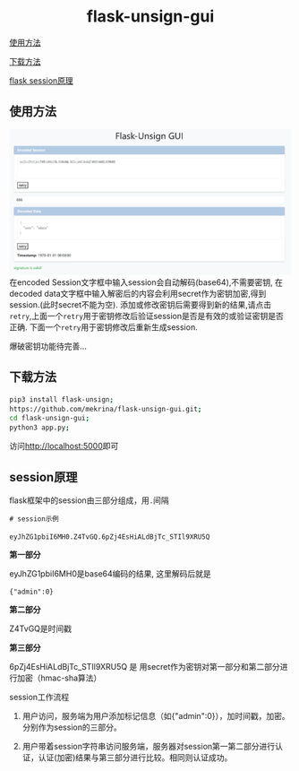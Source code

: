 <h1><center>flask-unsign-gui</center></h1>

[使用方法](#使用方法)

[下载方法](#下载方法)

[flask session原理](#session原理)


## 使用方法

![页面演示](image.png)
在encoded Session文字框中输入session会自动解码(base64),不需要密钥, 在decoded data文字框中输入解密后的内容会利用secret作为密钥加密,得到session.(此时secret不能为空).
添加或修改密钥后需要得到新的结果,请点击`retry`,上面一个`retry`用于密钥修改后验证session是否是有效的或验证密钥是否正确. 下面一个`retry`用于密钥修改后重新生成session.

爆破密钥功能待完善...

## 下载方法
```sh
pip3 install flask-unsign;
https://github.com/mekrina/flask-unsign-gui.git;
cd flask-unsign-gui;
python3 app.py;
```
访问[http://localhost:5000](http://localhost:5000)即可
## session原理

flask框架中的session由三部分组成，用`.`间隔
```
# session示例

eyJhZG1pbiI6MH0.Z4TvGQ.6pZj4EsHiALdBjTc_STIl9XRU5Q
```
**第一部分**

eyJhZG1pbiI6MH0是base64编码的结果, 这里解码后就是
```
{"admin":0}
```
**第二部分**

Z4TvGQ是时间戳

**第三部分**

6pZj4EsHiALdBjTc_STIl9XRU5Q 是 用secret作为密钥对第一部分和第二部分进行加密（hmac-sha算法）

session工作流程

1. 用户访问，服务端为用户添加标记信息（如{"admin":0}），加时间戳，加密。分别作为session的三部分。
   
3. 用户带着session字符串访问服务端，服务器对session第一第二部分进行认证，认证(加密)结果与第三部分进行比较。相同则认证成功。

